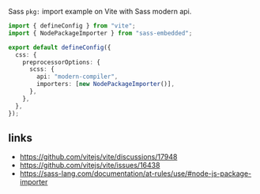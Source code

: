 Sass `pkg:` import example on Vite with Sass modern api.

```ts
import { defineConfig } from "vite";
import { NodePackageImporter } from "sass-embedded";

export default defineConfig({
  css: {
    preprocessorOptions: {
      scss: {
        api: "modern-compiler",
        importers: [new NodePackageImporter()],
      },
    },
  },
});
```

## links

- https://github.com/vitejs/vite/discussions/17948
- https://github.com/vitejs/vite/issues/16438
- https://sass-lang.com/documentation/at-rules/use/#node-js-package-importer
